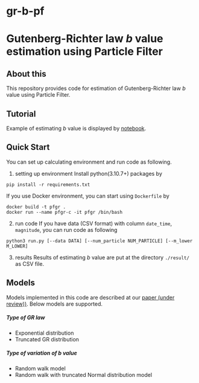 # gr-b-pf
# Gutenberg-Richter law $b$ value estimation using Particle Filter

## About this
This repository provides code for estimation of Gutenberg-Richter law $b$ value using Particle Filter. 

## Tutorial
Example of estimating $b$ value is displayed by [notebook](X).

## Quick Start
You can set up calculating environment and run code as following.
1. setting up environment
Install python(3.10.7+) packages by
```
pip install -r requirements.txt
```

If you use Docker environment, you can start using `Dockerfile` by
```
docker build -t pfgr .
docker run --name pfgr-c -it pfgr /bin/bash
```

2. run code
If you have data (CSV format) with column `date_time`, `magnitude`, you can run code as following
```
python3 run.py [--data DATA] [--num_particle NUM_PARTICLE] [--m_lower M_LOWER]
```

3. results
Results of estimating $b$ value are put at the directory `./result/` as CSV file.

## Models
Models implemented in this code are described at our [paper (under review))](X). Below models are supported.

##### Type of GR law
- Exponential distribution
- Truncated GR distribution
##### Type of variation of $b$ value
- Random walk model
- Random walk with truncated Normal distribution model
